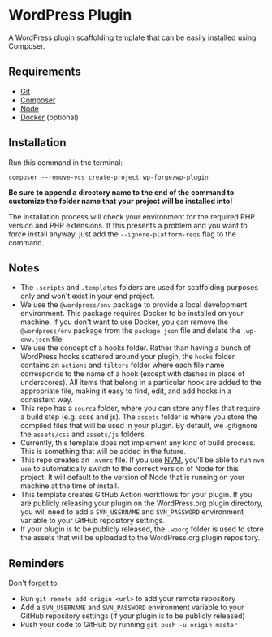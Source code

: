 # WordPress Plugin

A WordPress plugin scaffolding template that can be easily installed using Composer.

## Requirements

- [Git](https://git-scm.com/book/en/v2/Getting-Started-Installing-Git)
- [Composer](https://getcomposer.org/doc/00-intro.md)
- [Node](https://nodejs.org/)
- [Docker](https://www.docker.com/) (optional)

## Installation

Run this command in the terminal:

```
composer --remove-vcs create-project wp-forge/wp-plugin
``` 

**Be sure to append a directory name to the end of the command to customize the folder name that your project will be
installed into!**

The installation process will check your environment for the required PHP version and PHP extensions. If this presents a
problem and you want to force install anyway, just add the `--ignore-platform-reqs` flag to the command.

## Notes

- The `.scripts` and `.templates` folders are used for scaffolding purposes only and won't exist in your end project.
- We use the `@wordpress/env` package to provide a local development environment. This package requires Docker to be
  installed on your machine. If you don't want to use Docker, you can remove the `@wordpress/env` package from the
  `package.json` file and delete the `.wp-env.json` file.
- We use the concept of a hooks folder. Rather than having a bunch of WordPress hooks scattered around your
  plugin, the `hooks` folder contains an `actions` and `filters` folder where each file name corresponds to the name of
  a hook (except with dashes in place of underscores). All items that belong in a particular hook are added to the
  appropriate file, making it easy to find, edit, and add hooks in a consistent way.
- This repo has a `source` folder, where you can store any files that require a build step (e.g. scss and js). The
  `assets` folder is where you store the compiled files that will be used in your plugin. By default, we .gitignore
  the `assets/css` and `assets/js` folders.
- Currently, this template does not implement any kind of build process. This is something that will be added in the
  future.
- This repo creates an `.nvmrc` file. If you use [NVM](https://github.com/nvm-sh/nvm), you'll be able to run `nvm use`
  to automatically switch to the correct version of Node for this project. It will default to the version of Node that
  is running on your machine at the time of install.
- This template creates GitHub Action workflows for your plugin. If you are publicly releasing your plugin on the
  WordPress.org plugin directory, you will need to add a `SVN_USERNAME` and `SVN_PASSWORD` environment variable to your
  GitHub repository settings.
- If your plugin is to be publicly released, the `.wporg` folder is used to store the assets that will be uploaded to
  the WordPress.org plugin repository.

## Reminders

Don't forget to:

- Run `git remote add origin <url>` to add your remote repository
- Add a `SVN_USERNAME` and `SVN_PASSWORD` environment variable to your GitHub repository settings (if your plugin is to
  be publicly released)
- Push your code to GitHub by running `git push -u origin master`
